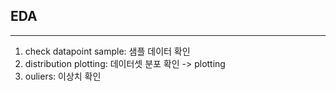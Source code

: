 ## EDA
---

1. check datapoint sample: 샘플 데이터 확인
2. distribution plotting: 데이터셋 분포 확인 -> plotting
3. ouliers: 이상치 확인

